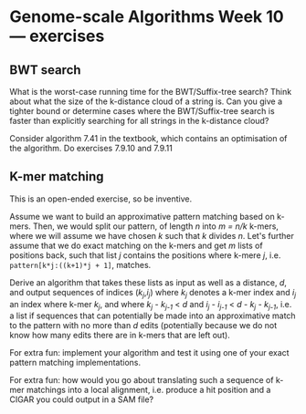 # Genome-scale Algorithms Week 10 — exercises

## BWT search

What is the worst-case running time for the BWT/Suffix-tree search? Think about what the size of the k-distance cloud of a string is. Can you give a tighter bound or determine cases where the BWT/Suffix-tree search is faster than explicitly searching for all strings in the k-distance cloud?

Consider algorithm 7.41 in the textbook, which contains an optimisation of the algorithm. Do exercises 7.9.10 and 7.9.11

## K-mer matching

This is an open-ended exercise, so be inventive.

Assume we want to build an approximative pattern matching based on k-mers. Then, we would split our pattern, of length *n* into *m = n/k* k-mers, where we will assume we have chosen *k* such that *k* divides *n*. Let's further assume that we do exact matching on the k-mers and get *m* lists of positions back, such that list *j* contains the positions where k-mere *j*, i.e. `pattern[k*j:((k+1)*j + 1]`, matches.

Derive an algorithm that takes these lists as input as well as a distance, *d*, and output sequences of indices (*k<sub>j</sub>*,*i<sub>j</sub>*) where *k<sub>j</sub>* denotes a k-mer index and *i<sub>j</sub>* an index where k-mer *k<sub>j</sub>*, and where *k<sub>j</sub>* - *k<sub>j-1</sub>* < *d* and *i<sub>j</sub>* - *i<sub>j-1</sub>* < *d* - *k<sub>j</sub>* - *k<sub>j-1</sub>*, i.e. a list if sequences that can potentially be made into an approximative match to the pattern with no more than *d* edits (potentially because we do not know how many edits there are in k-mers that are left out).

For extra fun: implement your algorithm and test it using one of your exact pattern matching implementations.

For extra fun: how would you go about translating such a sequence of k-mer matchings into a local alignment, i.e. produce a hit position and a CIGAR you could output in a SAM file?
